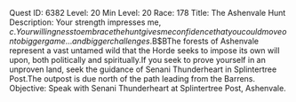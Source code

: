 Quest ID: 6382
Level: 20
Min Level: 20
Race: 178
Title: The Ashenvale Hunt
Description: Your strength impresses me, $c.Your willingness to embrace the hunt gives me confidence that you could move on to bigger game... and bigger challenges.$B$BThe forests of Ashenvale represent a vast untamed wild that the Horde seeks to impose its own will upon, both politically and spiritually.If you seek to prove yourself in an unproven land, seek the guidance of Senani Thunderheart in Splintertree Post.The outpost is due north of the path leading from the Barrens.
Objective: Speak with Senani Thunderheart at Splintertree Post, Ashenvale.
